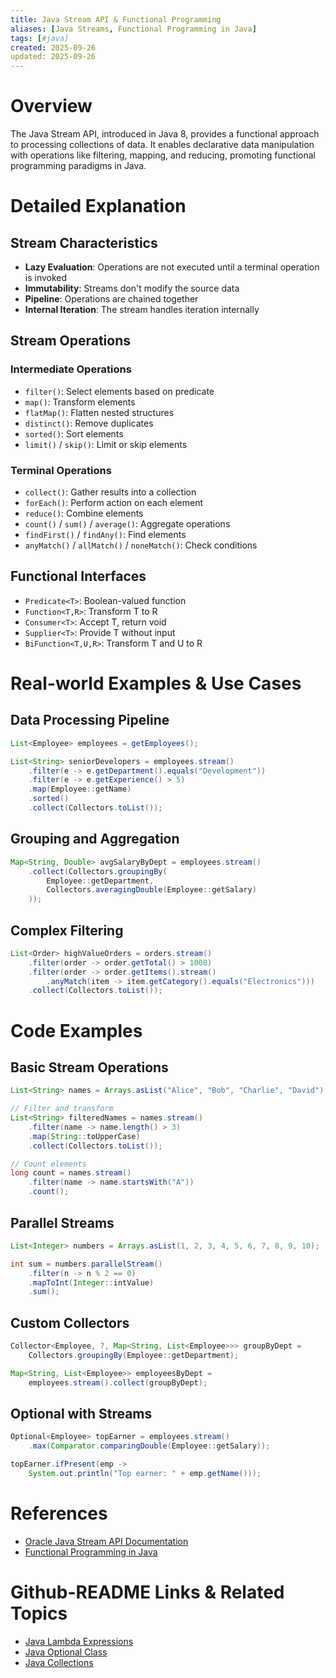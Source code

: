 ```yaml
---
title: Java Stream API & Functional Programming
aliases: [Java Streams, Functional Programming in Java]
tags: [#java]
created: 2025-09-26
updated: 2025-09-26
---
```


# Overview

The Java Stream API, introduced in Java 8, provides a functional approach to processing collections of data. It enables declarative data manipulation with operations like filtering, mapping, and reducing, promoting functional programming paradigms in Java.

# Detailed Explanation

## Stream Characteristics

- **Lazy Evaluation**: Operations are not executed until a terminal operation is invoked
- **Immutability**: Streams don't modify the source data
- **Pipeline**: Operations are chained together
- **Internal Iteration**: The stream handles iteration internally

## Stream Operations

### Intermediate Operations
- `filter()`: Select elements based on predicate
- `map()`: Transform elements
- `flatMap()`: Flatten nested structures
- `distinct()`: Remove duplicates
- `sorted()`: Sort elements
- `limit()` / `skip()`: Limit or skip elements

### Terminal Operations
- `collect()`: Gather results into a collection
- `forEach()`: Perform action on each element
- `reduce()`: Combine elements
- `count()` / `sum()` / `average()`: Aggregate operations
- `findFirst()` / `findAny()`: Find elements
- `anyMatch()` / `allMatch()` / `noneMatch()`: Check conditions

## Functional Interfaces

- `Predicate<T>`: Boolean-valued function
- `Function<T,R>`: Transform T to R
- `Consumer<T>`: Accept T, return void
- `Supplier<T>`: Provide T without input
- `BiFunction<T,U,R>`: Transform T and U to R

# Real-world Examples & Use Cases

## Data Processing Pipeline

```java
List<Employee> employees = getEmployees();

List<String> seniorDevelopers = employees.stream()
    .filter(e -> e.getDepartment().equals("Development"))
    .filter(e -> e.getExperience() > 5)
    .map(Employee::getName)
    .sorted()
    .collect(Collectors.toList());
```

## Grouping and Aggregation

```java
Map<String, Double> avgSalaryByDept = employees.stream()
    .collect(Collectors.groupingBy(
        Employee::getDepartment,
        Collectors.averagingDouble(Employee::getSalary)
    ));
```

## Complex Filtering

```java
List<Order> highValueOrders = orders.stream()
    .filter(order -> order.getTotal() > 1000)
    .filter(order -> order.getItems().stream()
        .anyMatch(item -> item.getCategory().equals("Electronics")))
    .collect(Collectors.toList());
```

# Code Examples

## Basic Stream Operations

```java
List<String> names = Arrays.asList("Alice", "Bob", "Charlie", "David");

// Filter and transform
List<String> filteredNames = names.stream()
    .filter(name -> name.length() > 3)
    .map(String::toUpperCase)
    .collect(Collectors.toList());

// Count elements
long count = names.stream()
    .filter(name -> name.startsWith("A"))
    .count();
```

## Parallel Streams

```java
List<Integer> numbers = Arrays.asList(1, 2, 3, 4, 5, 6, 7, 8, 9, 10);

int sum = numbers.parallelStream()
    .filter(n -> n % 2 == 0)
    .mapToInt(Integer::intValue)
    .sum();
```

## Custom Collectors

```java
Collector<Employee, ?, Map<String, List<Employee>>> groupByDept = 
    Collectors.groupingBy(Employee::getDepartment);

Map<String, List<Employee>> employeesByDept = 
    employees.stream().collect(groupByDept);
```

## Optional with Streams

```java
Optional<Employee> topEarner = employees.stream()
    .max(Comparator.comparingDouble(Employee::getSalary));

topEarner.ifPresent(emp -> 
    System.out.println("Top earner: " + emp.getName()));
```

# References

- [Oracle Java Stream API Documentation](https://docs.oracle.com/javase/8/docs/api/java/util/stream/package-summary.html)
- [Functional Programming in Java](https://www.baeldung.com/java-functional-programming)

# Github-README Links & Related Topics

- [Java Lambda Expressions](../java-lambda-expressions)
- [Java Optional Class](../java-optional-class)
- [Java Collections](../java-collections)